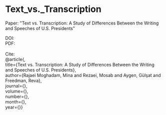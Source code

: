 # Text_vs._Transcription
Paper: "Text vs. Transcription: A Study of Differences Between the Writing and Speeches of U.S. Presidents"

DOI:   <br />
PDF:   <br />
<br />
Cite: <br />
@article{, <br />
title={Text vs. Transcription: A Study of Differences Between the Writing and Speeches of U.S. Presidents}, <br />
author={Rajaei Moghadam, Mina and Rezaei, Mosab and Aygen, Gülşat and Freedman, Reva}, <br />
journal={}, <br />
volume={}, <br />
number={}, <br />
month={}, <br />
year={}}
